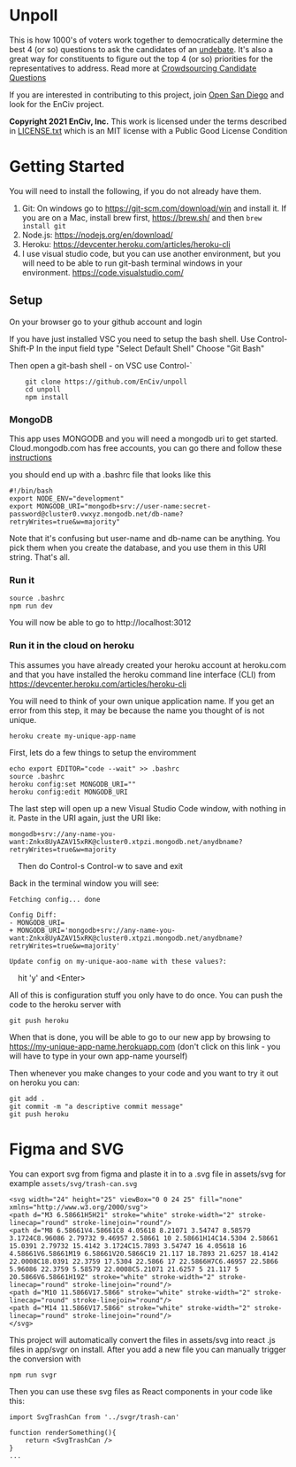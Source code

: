 # Unpoll

This is how 1000's of voters work together to democratically determine the best 4 (or so) questions to ask the candidates of an [undebate](github.com/EnCiv/undebate). It's also a great way for constituents to figure out the top 4 (or so) priorities for the representatives to address. Read more at [Crowdsourcing Candidate Questions](https://www.linkedin.com/pulse/crowdsourcing-candidate-questions-david-fridley)

If you are interested in contributing to this project, join [Open San Diego](https://opensandiego.org) and look for the EnCiv project.

**Copyright 2021 EnCiv, Inc.** This work is licensed under the terms described in [LICENSE.txt](https://github.com/EnCiv/undebate/blob/master/LICENSE.txt) which is an MIT license with a Public Good License Condition

# Getting Started

You will need to install the following, if you do not already have them.

1. Git: On windows go to https://git-scm.com/download/win and install it. If you are on a Mac, install brew first, https://brew.sh/ and then `brew install git`
2. Node.js: https://nodejs.org/en/download/
3. Heroku: https://devcenter.heroku.com/articles/heroku-cli
4. I use visual studio code, but you can use another environment, but you will need to be able to run git-bash terminal windows in your environment.
   https://code.visualstudio.com/

## Setup

On your browser go to your github account and login

If you have just installed VSC you need to setup the bash shell. Use Control-Shift-P
In the input field type "Select Default Shell"
Choose "Git Bash"

Then open a git-bash shell - on VSC use Control-\`

```
    git clone https://github.com/EnCiv/unpoll
    cd unpoll
    npm install
```

### MongoDB

This app uses MONGODB and you will need a mongodb uri to get started. Cloud.mongodb.com has free accounts, you can go there and follow these [instructions](https://docs.google.com/presentation/d/10fEk_OdfN-dYh9PlqG6nTFlu4ENvis_owdHbqWYDpBI/present?slide=id.gb4a0dbf10b_0_93)

you should end up with a .bashrc file that looks like this

```
#!/bin/bash
export NODE_ENV="development"
export MONGODB_URI="mongodb+srv://user-name:secret-password@cluster0.vwxyz.mongodb.net/db-name?retryWrites=true&w=majority"
```

Note that it's confusing but user-name and db-name can be anything. You pick them when you create the database, and you use them in this URI string. That's all.

### Run it

```
source .bashrc
npm run dev
```

You will now be able to go to http://localhost:3012

### Run it in the cloud on heroku

This assumes you have already created your heroku account at heroku.com and that you have installed the heroku command line interface (CLI) from https://devcenter.heroku.com/articles/heroku-cli

You will need to think of your own unique application name. If you get an error from this step, it may be because the name you thought of is not unique.

```
heroku create my-unique-app-name
```

First, lets do a few things to setup the enviromment

```
echo export EDITOR="code --wait" >> .bashrc
source .bashrc
heroku config:set MONGODB_URI=""
heroku config:edit MONGODB_URI
```

The last step will open up a new Visual Studio Code window, with nothing in it.
Paste in the URI again, just the URI like:

```
mongodb+srv://any-name-you-want:Znkx8UyAZAV15xRK@cluster0.xtpzi.mongodb.net/anydbname?retryWrites=true&w=majority
```

&nbsp;&nbsp;&nbsp;&nbsp;Then do Control-s Control-w to save and exit

Back in the terminal window you will see:

```
Fetching config... done

Config Diff:
- MONGODB_URI=
+ MONGODB_URI='mongodb+srv://any-name-you-want:Znkx8UyAZAV15xRK@cluster0.xtpzi.mongodb.net/anydbname?retryWrites=true&w=majority'

Update config on my-unique-aoo-name with these values?:
```

&nbsp;&nbsp;&nbsp;&nbsp;hit 'y' and \<Enter\>

All of this is configuration stuff you only have to do once. You can push the code to the heroku server with

```
git push heroku
```

When that is done, you will be able to go to our new app by browsing to https://my-unique-app-name.herokuapp.com (don't click on this link - you will have to type in your own app-name yourself)

Then whenever you make changes to your code and you want to try it out on heroku you can:

```
git add .
git commit -m "a descriptive commit message"
git push heroku
```
# Figma and SVG
You can export svg from figma and plaste it in to a .svg file in assets/svg for example `assets/svg/trash-can.svg`
```
<svg width="24" height="25" viewBox="0 0 24 25" fill="none" xmlns="http://www.w3.org/2000/svg">
<path d="M3 6.58661H5H21" stroke="white" stroke-width="2" stroke-linecap="round" stroke-linejoin="round"/>
<path d="M8 6.58661V4.58661C8 4.05618 8.21071 3.54747 8.58579 3.1724C8.96086 2.79732 9.46957 2.58661 10 2.58661H14C14.5304 2.58661 15.0391 2.79732 15.4142 3.1724C15.7893 3.54747 16 4.05618 16 4.58661V6.58661M19 6.58661V20.5866C19 21.117 18.7893 21.6257 18.4142 22.0008C18.0391 22.3759 17.5304 22.5866 17 22.5866H7C6.46957 22.5866 5.96086 22.3759 5.58579 22.0008C5.21071 21.6257 5 21.117 5 20.5866V6.58661H19Z" stroke="white" stroke-width="2" stroke-linecap="round" stroke-linejoin="round"/>
<path d="M10 11.5866V17.5866" stroke="white" stroke-width="2" stroke-linecap="round" stroke-linejoin="round"/>
<path d="M14 11.5866V17.5866" stroke="white" stroke-width="2" stroke-linecap="round" stroke-linejoin="round"/>
</svg>
```
This project will automatically convert the files in assets/svg into react .js files in app/svgr on install.  After you add a new file you can manually trigger the conversion with
```
npm run svgr
```
Then you can use these svg files as React components in your code like this:
```
import SvgTrashCan from '../svgr/trash-can'

function renderSomething(){
    return <SvgTrashCan />
}
...

